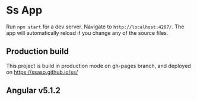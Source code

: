 # Ss App

Run `npm start` for a dev server. Navigate to `http://localhost:4207/`. The app will automatically reload if you change any of the source files.

## Production build

This project is build in production mode on gh-pages branch, and deployed on https://ssaso.github.io/ss/

## Angular v5.1.2 